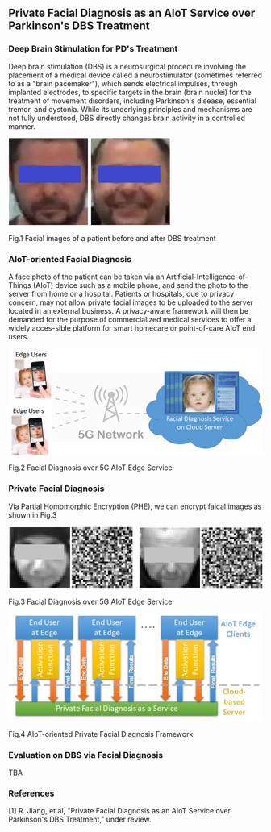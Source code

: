 ## Private Facial Diagnosis as an AIoT Service over Parkinson's DBS Treatment

### Deep Brain Stimulation for PD's Treatment
Deep brain stimulation (DBS) is a neurosurgical procedure involving the placement of a medical device called a neurostimulator (sometimes referred to as a "brain pacemaker"), which sends electrical impulses, through implanted electrodes, to specific targets in the brain (brain nuclei) for the treatment of movement disorders, including Parkinson's disease, essential tremor, and dystonia. While its underlying principles and mechanisms are not fully understood, DBS directly changes brain activity in a controlled manner.

![alt text](Figure01.jpg)

Fig.1 Facial images of a patient before and after DBS treatment


### AIoT-oriented Facial Diagnosis
A face photo of the patient can be taken via an Artificial-Intelligence-of-Things (AIoT) device such as a mobile phone, and send the photo to the server from home or a hospital. Patients or hospitals, due to privacy concern, may not allow private facial images to be uploaded to the server located in an external business. A privacy-aware framework will then be demanded for the purpose of commercialized medical services to offer a widely acces-sible platform for smart homecare or point-of-care AIoT end users.

![alt text](Figure02.jpg)

Fig.2 Facial Diagnosis over 5G AIoT Edge Service


### Private Facial Diagnosis
Via Partial Homomorphic Encryption (PHE), we can encrypt faical images as shown in Fig.3

![alt text](Figure03.jpg)

Fig.3 Facial Diagnosis over 5G AIoT Edge Service

![alt text](Figure04.jpg)

Fig.4 AIoT-oriented Private Facial Diagnosis Framework


### Evaluation on DBS via Facial Diagnosis
TBA


### References
[1]	R. Jiang, et al, "Private Facial Diagnosis as an AIoT Service over Parkinson's DBS Treatment," under review. 


